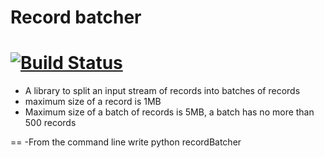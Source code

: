 # Record batcher

[![Build Status](https://travis-ci.org/anttikump/homework.svg?branch=master)](https://travis-ci.org/anttikump/homework)
==
- A library to split an input stream of records into batches of records
- maximum size of a record is 1MB
- Maximum size of a batch of records is 5MB, a batch has no more than 500 records


==
-From the command line write python recordBatcher
